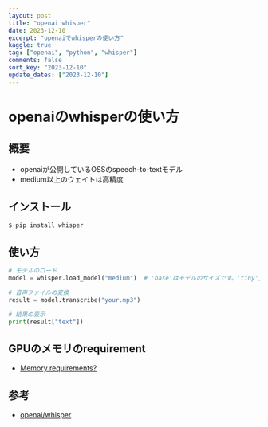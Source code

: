 ```yaml
---
layout: post
title: "openai whisper" 
date: 2023-12-10
excerpt: "openaiでwhisperの使い方"
kaggle: true
tag: ["openai", "python", "whisper"]
comments: false
sort_key: "2023-12-10"
update_dates: ["2023-12-10"]
---
```


# openaiのwhisperの使い方

## 概要
 - openaiが公開しているOSSのspeech-to-textモデル
 - medium以上のウェイトは高精度

## インストール

```console
$ pip install whisper
```

## 使い方

```python
# モデルのロード
model = whisper.load_model("medium")  # 'base'はモデルのサイズです。'tiny', 'small', 'medium', 'large' から選べます。

# 音声ファイルの変換
result = model.transcribe("your.mp3")

# 結果の表示
print(result["text"])
```

## GPUのメモリのrequirement
 - [Memory requirements?](https://github.com/openai/whisper/discussions/5)

## 参考
 - [openai/whisper](https://github.com/openai/whisper)
